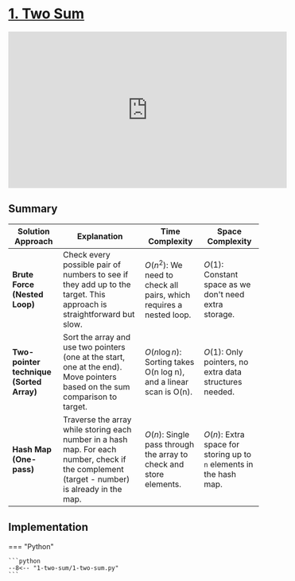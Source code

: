 # [1\. Two Sum](https://leetcode.com/problems/two-sum/)

<iframe width="560" height="315" src="https://www.youtube.com/embed/KLlXCFG5TnA?si=Wv8pTCyf2WIJyz0g" title="YouTube video player" frameborder="0" allow="accelerometer; autoplay; clipboard-write; encrypted-media; gyroscope; picture-in-picture; web-share" referrerpolicy="strict-origin-when-cross-origin" allowfullscreen></iframe>

## Summary

| **Solution Approach** | **Explanation** | **Time Complexity** | **Space Complexity** | 
|---|---|---|---|
| **Brute Force (Nested Loop)** | Check every possible pair of numbers to see if they add up to the target. This approach is straightforward but slow. | $O(n^2)$: We need to check all pairs, which requires a nested loop. | $O(1)$: Constant space as we don't need extra storage. | 
| **Two-pointer technique (Sorted Array)** | Sort the array and use two pointers (one at the start, one at the end). Move pointers based on the sum comparison to target. | $O(n\log n)$: Sorting takes O(n log n), and a linear scan is O(n). | $O(1)$: Only pointers, no extra data structures needed. | 
| **Hash Map (One-pass)** | Traverse the array while storing each number in a hash map. For each number, check if the complement (target - number) is already in the map. | $O(n)$: Single pass through the array to check and store elements. | $O(n)$: Extra space for storing up to `n` elements in the hash map. | 

## Implementation

=== "Python"

    ```python
    --8<-- "1-two-sum/1-two-sum.py"
    ```